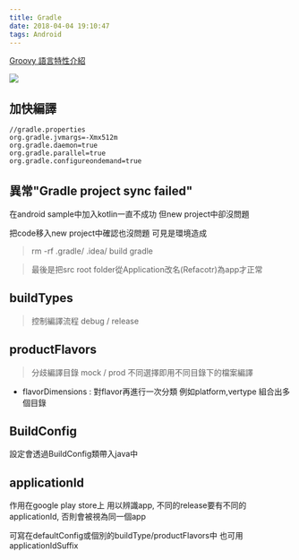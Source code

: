 ```yaml
---
title: Gradle
date: 2018-04-04 19:10:47
tags: Android
---
```


[Groovy 語言特性介紹](http://cloudchen.logdown.com/posts/248361/features-of-groovy-for-gradle-beginner)

![](http://cl.ly/image/2P2m0j3z3i2J/Image%202015-01-06%20at%2010.53.33%20AM.png)


## 加快編譯

```
//gradle.properties
org.gradle.jvmargs=-Xmx512m
org.gradle.daemon=true
org.gradle.parallel=true
org.gradle.configureondemand=true

```
## 異常"Gradle project sync failed"

在android sample中加入kotlin一直不成功 但new project中卻沒問題

把code移入new project中確認也沒問題 可見是環境造成

> rm -rf .gradle/ .idea/ build gradle

> 最後是把src root folder從Application改名(Refacotr)為app才正常

## buildTypes
> 控制編譯流程 debug / release

## productFlavors
> 分歧編譯目錄 mock / prod 不同選擇即用不同目錄下的檔案編譯

- flavorDimensions : 對flavor再進行一次分類 例如platform,vertype 組合出多個目錄

## BuildConfig
設定會透過BuildConfig類帶入java中

## applicationId
作用在google play store上 用以辨識app, 不同的release要有不同的applicationId, 否則會被視為同一個app

可寫在defaultConfig或個別的buildType/productFlavors中 也可用applicationIdSuffix

